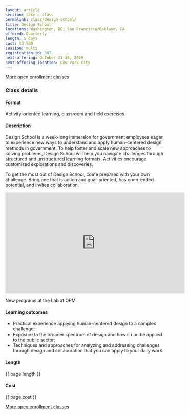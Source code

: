 ```yaml
---
layout: article
section: take-a-class
permalink: class/design-school/
title: Design School
locations: Washington, DC; San Francisco/Oakland, CA
offered: Quarterly
length: 5 days
cost: $3,500
session: multi
registration-id: 307
next-offering: October 21-25, 2019
next-offering-location: New York City
---
```


[More open enrollment classes](../../take-a-class/open-enrollment-classes/)

### Class details

#### Format

Activity-oriented learning, classroom and field exercises

#### Description

Design School is a week-long immersion for government employees eager to experience new ways to understand and apply human-centered design methods in government. To help foster and scale new approaches to solving problems, Design School will help you navigate challenges through structured and unstructured learning formats. Activities encourage customized explorations and discoveries.

To get the most out of Design School, come prepared with your own challenge. Bring one that is action and goal-oriented, has open-ended potential, and invites collaboration.

<iframe width="560" height="315" src="https://www.youtube.com/embed/DGDCd2ELpok" frameborder="0" allow="accelerometer; autoplay; encrypted-media; gyroscope; picture-in-picture" allowfullscreen></iframe>
<p class="lab-caption">New programs at the Lab at OPM</p>


#### Learning outcomes

* Practical experience applying human-centered design to a complex challenge;
* Exposure to the broader spectrum of design and how it can be applied to the public sector;
* Techniques and approaches for analyzing and addressing challenges through design and collaboration that you can apply to your daily work.

#### Length

{{ page.length }}

#### Cost

{{ page.cost }}

[More open enrollment classes](../../take-a-class/open-enrollment-classes/)
